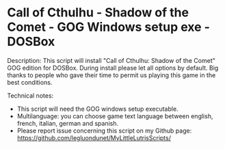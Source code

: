 # Call of Cthulhu - Shadow of the Comet - GOG Windows setup exe - DOSBox

Description:
This script will install "Call of Cthulhu: Shadow of the Comet" GOG edition for DOSBox.
During install please let all options by default.
Big thanks to people who gave their time to permit us playing this game in the best conditions.

Technical notes:
- This script will need the GOG windows setup executable.
- Multilanguage: you can choose game text language between english, french, italian, german and spanish.
- Please report issue concerning this script on my Github page:
https://github.com/legluondunet/MyLittleLutrisScripts/
